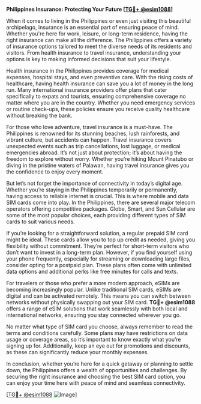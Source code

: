**Philippines Insurance: Protecting Your Future [[TG💪+ @esim1088](https://t.me/s/esim1088)]**

When it comes to living in the Philippines or even just visiting this beautiful archipelago, insurance is an essential part of ensuring peace of mind. Whether you're here for work, leisure, or long-term residence, having the right insurance can make all the difference. The Philippines offers a variety of insurance options tailored to meet the diverse needs of its residents and visitors. From health insurance to travel insurance, understanding your options is key to making informed decisions that suit your lifestyle.

Health insurance in the Philippines provides coverage for medical expenses, hospital stays, and even preventive care. With the rising costs of healthcare, having health insurance can save you a lot of money in the long run. Many international insurance providers offer plans that cater specifically to expats and tourists, ensuring comprehensive coverage no matter where you are in the country. Whether you need emergency services or routine check-ups, these policies ensure you receive quality healthcare without breaking the bank.

For those who love adventure, travel insurance is a must-have. The Philippines is renowned for its stunning beaches, lush rainforests, and vibrant culture, but accidents can happen. Travel insurance covers unexpected events such as trip cancellations, lost luggage, or medical emergencies abroad. It’s not just about protection; it’s about having the freedom to explore without worry. Whether you’re hiking Mount Pinatubo or diving in the pristine waters of Palawan, having travel insurance gives you the confidence to enjoy every moment.

But let’s not forget the importance of connectivity in today’s digital age. Whether you’re staying in the Philippines temporarily or permanently, having access to reliable internet is crucial. This is where mobile and data SIM cards come into play. In the Philippines, there are several major telecom operators offering competitive packages. Globe, Smart, and Sun Cellular are some of the most popular choices, each providing different types of SIM cards to suit various needs.

If you’re looking for a straightforward solution, a regular prepaid SIM card might be ideal. These cards allow you to top up credit as needed, giving you flexibility without commitment. They’re perfect for short-term visitors who don’t want to invest in a long-term plan. However, if you find yourself using your phone frequently, especially for streaming or downloading large files, consider opting for a postpaid plan. These plans often come with unlimited data options and additional perks like free minutes for calls and texts.

For travelers or those who prefer a more modern approach, eSIMs are becoming increasingly popular. Unlike traditional SIM cards, eSIMs are digital and can be activated remotely. This means you can switch between networks without physically swapping out your SIM card. **TG💪+ @esim1088** offers a range of eSIM solutions that work seamlessly with both local and international networks, ensuring you stay connected wherever you go.

No matter what type of SIM card you choose, always remember to read the terms and conditions carefully. Some plans may have restrictions on data usage or coverage areas, so it’s important to know exactly what you’re signing up for. Additionally, keep an eye out for promotions and discounts, as these can significantly reduce your monthly expenses.

In conclusion, whether you’re here for a quick getaway or planning to settle down, the Philippines offers a wealth of opportunities and challenges. By securing the right insurance and choosing the best SIM card option, you can enjoy your time here with peace of mind and seamless connectivity. 

[[TG💪+ @esim1088](https://t.me/s/esim1088) ![Image](https://i.postimg.cc/Y0z9fWf4/image.png)]